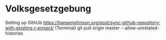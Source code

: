 # Volksgesetzgebung

Setting up GithUb
https://hansenjohnson.org/post/sync-github-repository-with-existing-r-project/
(Terminal) git pull origin master --allow-unrelated-histories
